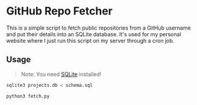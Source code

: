 # GitHub Repo Fetcher
This is a simple script to fetch public repositories from a GitHub username and put their details into an SQLite database. It's used for my personal website where I just run this script on my server through a cron job.

## Usage
> Note: You need [SQLite](https://sqlite.org/) installed!

```py
sqlite3 projects.db < schema.sql

python3 fetch.py
```
